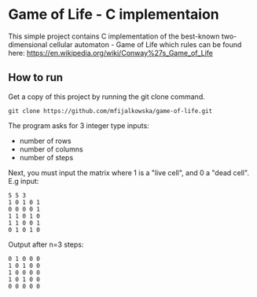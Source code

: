 # Game of Life - C implementaion

This simple project contains C implementation of the best-known two-dimensional cellular automaton - Game of Life which rules can be found here: https://en.wikipedia.org/wiki/Conway%27s_Game_of_Life

## How to run
Get a copy of this project by running the git clone command.
``` git
git clone https://github.com/mfijalkowska/game-of-life.git
```
The program asks for 3 integer type inputs:
* number of rows
* number of columns
* number of steps

Next, you must input the matrix where 1 is a "live cell", and 0 a "dead cell".<br/>
E.g input:<br/>
```
5 5 3
1 0 1 0 1 
0 0 0 0 1 
1 1 0 1 0 
1 1 0 0 1 
0 1 0 1 0 
```

Output after n=3 steps:
```
0 1 0 0 0
1 0 1 0 0
1 0 0 0 0
1 0 1 0 0
0 0 0 0 0
```
